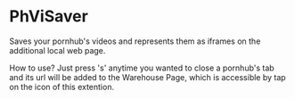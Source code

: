 # PhViSaver
Saves your pornhub's videos and represents them as iframes on the additional local web page. 

How to use? 
Just press 's' anytime you wanted to close a pornhub's tab and its url will be added to the Warehouse Page, which is accessible by tap on the icon of this extention.
